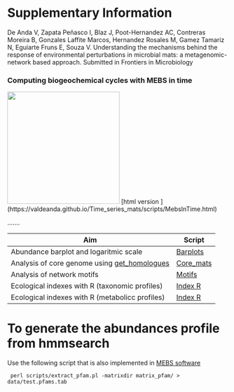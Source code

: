 # Supplementary Information


De Anda V, Zapata Peñasco I, Blaz J, Poot-Hernandez AC, Contreras Moreira B, Gonzales Laffite Marcos, Hernandez Rosales M, Gamez Tamariz N, Eguiarte Fruns E, Souza V. Understanding the mechanisms behind the response of environmental perturbations in microbial mats: a metagenomic-network based approach. Submitted in Frontiers in Microbiology 


###  Computing biogeochemical cycles with MEBS in time  

<img src="https://valdeanda.github.io/Time_series_mats/figures/MEBS_mats.png" width="256" height="256">
[html version ](https://valdeanda.github.io/Time_series_mats/scripts/MebsInTime.html)






.......


|Aim|Script|
|-------------------------------|---------------------------|
|Abundance barplot and logaritmic scale|[Barplots](./scripts/Bar_plots_composition.ipynb)|
|Analysis of core genome using [get_homologues](https://github.com/eead-csic-compbio/get_homologues)|[Core_mats](./scripts/Core_bacteria.ipynb) |
|Analysis of network motifs|[Motifs](./scripts/Motifs.ipynb) |
|Ecological indexes with R (taxonomic profiles)|[Index R](./scripts/Ecological_index.ipynb) |
|Ecological indexes with R (metabolicc profiles)|[Index R](./scripts/Diversidad_pfams.ipynb) |


# To generate the abundances profile from hmmsearch 
Use the following script that is also implemented in [MEBS software](https://github.com/eead-csic-compbio/metagenome_Pfam_score/tree/master/scripts)

```
 perl scripts/extract_pfam.pl -matrixdir matrix_pfam/ > data/test.pfams.tab 

```
